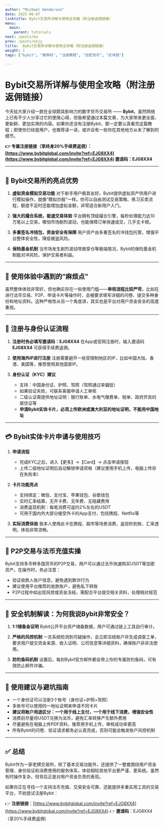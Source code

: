 ```yaml
---
author: "Michael Henderson"
date: 2025-06-07
linktitle: Bybit交易所详解与使用全攻略（附注册返佣链接）
menu:
  main:
    parent: tutorials
next: /posts/ba
prev: /posts/okjy
title:  Bybit交易所详解与使用全攻略（附注册返佣链接）
weight: 1
tags: ["bybit", "推荐码", "注册教程", "加密货币", "区块链"]

---
```


# Bybit交易所详解与使用全攻略（附注册返佣链接）

今天给大家介绍一款在全球颇具影响力的数字货币交易所 —— **Bybit**。虽然网络上已有不少人分享过它的使用心得，但我希望通过本篇文章，为大家带来更全面、更新鲜、更加实用的内容。如果你还没有注册Bybit，那一定要认真看完这篇教程；即使你已经是用户，也推荐读一读，或许会有一些你在其他地方从未了解到的细节。

**👉 专属注册链接（享终身20%手续费返佣）：
[https://www.bybitglobal.com/invite?ref=EJG8XX4](https://www.bybitglobal.com/invite?ref=EJG8XX4)
邀请码：EJG8XX4**

---

## 🔹 Bybit交易所的亮点优势

1. **虚拟资金模拟交易功能**
   对于新手用户极其友好。Bybit提供虚拟资产供用户进行模拟操作，就像“模拟炒股”一样。你可以自由测试交易策略、练习买卖流程，额度不足时还能增加虚拟金额，非常适合新用户入门。

2. **强大的撮合系统，极速交易体验**
   平台拥有顶级撮合引擎，每秒处理能力达10万笔以上交易，哪怕市场剧烈波动，也能保障订单快速成交，几乎无卡顿。

3. **多重签名冷钱包，资金安全有保障**
   用户资产由多重签名的冷钱包托管，增强平台整体安全性，降低被盗风险。

4. **保险基金机制**
   当市场发生剧烈波动导致穿仓等极端情况，Bybit的保险基金机制能对冲风险，保护交易者利益。

---

## 🔸 使用体验中遇到的“麻烦点”

虽然整体体验非常好，但也确实存在一些使用门槛——**审核流程比较严苛**。比如在进行法币交易、P2P、申请卡片等操作时，会被要求填写详细的问卷、提交多种身份和地址资料。这种严格性从另一个角度讲，其实也是平台对用户资金安全的高度重视。

---

## 📝 注册与身份认证流程

1. **注册时务必填写邀请码：EJG8XX4**
   在App或官网注册时，输入邀请码 **EJG8XX4** 可获得手续费返佣。

2. **使用海外IP进行注册**
   注册需要避开一些受限制地区的IP，比如中国大陆、香港、美国等，推荐使用其他国家IP。

3. **身份认证（KYC）建议**

   * 支持：中国身份证、护照、驾照（驾照通过率偏低）
   * 如果验证失败，可联系客服申请人工审核
   * 二级认证需提供地址证明：银行账单、水电气缴费单、税单、政府开具的居住证等
   * **申请Bybit实体卡片，必须上传欧洲或澳大利亚的地址证明，不能用中国地址**

---

## 💳 Bybit实体卡片申请与使用技巧

1. **申请流程**

   * 完成KYC之后，进入【更多】→【Card】→ 点击申请按钮
   * 上传二级地址证明后自动解锁申请资格（建议使用手机上传，电脑上传存在失败率）

2. **卡片功能亮点**

   * 支持绑定：微信、支付宝、苹果钱包、谷歌钱包
   * 实时汇率结算，无开卡费、无年费、无隐藏费用
   * 消费返现机制：每笔消费可返约2%左右的USDT
   * 可用于国内外大部分接受外卡的App支付，包括携程、Netflix等

3. **实际消费体验**
   我本人使用此卡在携程、超市等场景消费，返现秒到账、汇率透明，体验非常流畅。

---

## 💱 P2P交易与法币充值实操

Bybit支持多币种多国货币的P2P交易，用户可以通过法币快速购买USDT等加密资产。在操作时，务必注意：

* 验证收款人账户信息，避免遇到欺诈行为
* 建议使用平台推荐的收款账户，避免私下转账
* P2P过程中如出现风控或资金冻结，需配合平台提交相关资料，处理相对规范

---

## 🔐 安全机制解读：为何我说Bybit非常安全？

1. **1:1储备金证明**
   Bybit公开平台资产储备数据，用户可通过链上工具自行审计。

2. **严格的风控机制**
   一旦系统检测到可疑操作，会立即冻结账户并生成调查工单，要求用户提交资金来源、收入证明、公司信息等详细资料，确保账户非非法使用。

3. **防钓鱼码机制**
   设置后，每封Bybit官方邮件都会带上你的专属防钓鱼码，可有效防止邮件诈骗。

---

## 📌 使用建议与避坑指南

* 一个身份证可以注册3个账号（身份证+护照+驾照）
* 多账号可以使用同一地址证明来申请不同卡片
* **建议将账户用途区分：一个用于线上支付，一个用于线下消费，增强安全性**
* 消费前尽量将USDT兑换为法币，避免汇率转换产生额外费用
* 尽量避免在电脑上传PDF资料，推荐用手机上传，审核成功率更高
* 所有Bybit的问卷、验证请求都务必认真完成，否则可能会触发账户风控机制

---

## ✅ 总结

Bybit作为一家老牌交易所，除了基本交易功能外，还提供了一整套围绕用户资金管理、身份验证和消费使用的服务体系，体验相较其他平台更严谨、更系统。虽然有时操作复杂，但背后正是对用户资金负责的表现。

如果你正在寻找一个支持法币充值、交易安全可靠、还能提供多重实用工具的交易平台，不妨尝试注册Bybit：

👉 **注册链接**：[https://www.bybitglobal.com/invite?ref=EJG8XX4](https://www.bybitglobal.com/invite?ref=EJG8XX4)
👉 **邀请码**：EJG8XX4（享20%手续费返佣）
